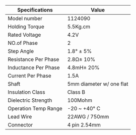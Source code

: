 | Specifications     | Value |
| ------------------ | ---------------------------|
|Model number        | 1124090
|Holding Torque      | 5.5Kg.cm
|Rated Voltage       | 4.2V
|NO.of Phase         | 2
|Step Angle          | 1.8° ± 5%
|Resistance Per Phase| 2.8Ω± 10%
|Inductance Per Phase| 4.8mH± 20%
|Current Per Phase   | 1.5A
|Shaft               | 5mm diameter w/ one flat
|Insulation Class    | Class B
|Dielectric Strength | 100Mohm
|Operation Temp Range| -20 ~ +40° C
|Lead Wire           | 22AWG / 750mm
|Connector           | 4 pin 2.54mm 